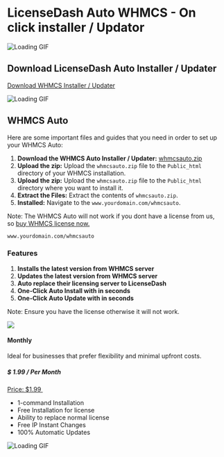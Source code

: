 LicenseDash Auto WHMCS - On click installer / Updator
=====================================================
![Loading GIF]([https://licensedash.com/wp-content/uploads/2024/08/CPT2408271643-1707x769-1.gif])

Download LicenseDash Auto Installer / Updater
---------------------------------------------

[Download WHMCS Installer / Updater](https://api.licensedash.com/whmcs/whmcsauto.zip)

![Loading GIF](https://docs.licensedash.com/assets/img/CPT2408271643-1707x769.gif)

WHMCS Auto
----------

Here are some important files and guides that you need in order to set up your WHMCS Auto:

1.  **Download the WHMCS Auto Installer / Updater:** [whmcsauto.zip](http://api.licensedash.com/whmcs/whmcsauto.zip)
2.  **Upload the zip:** Upload the `whmcsauto.zip` file to the `Public_html` directory of your WHMCS installation.
3.  **Upload the zip:** Upload the `whmcsauto.zip` file to the `Public_html` directory where you want to install it.
4.  **Extract the Files:** Extract the contents of `whmcsauto.zip`.
5.  **Installed:** Navigate to the `www.yourdomain.com/whmcsauto`.

Note: The WHMCS Auto will not work if you dont have a license from us, so [buy WHMCS license now.](https://licensedash.com/whmcs-cheap-licenses/)

```
www.yourdomain.com/whmcsauto

```

### Features

1.  **Installs the latest version from WHMCS server**
2.  **Updates the latest version from WHMCS server**
3.  **Auto replace their licensing server to LicenseDash**
4.  **One-Click Auto Install with in seconds**
5.  **One-Click Auto Update with in seconds**

Note: Ensure you have the license otherwise it will not work.

![](https://licensedash.com/wp-content/uploads/2024/06/WHMCS.png)

#### Monthly

Ideal for businesses that prefer flexibility and minimal upfront costs.

##### $ 1.99 / Per Month

[Price: $1.99 ](https://manage.licensedash.com/cart.php?a=add&pid=18)

-   1-command Installation
-   Free Installation for license
-   Ability to replace normal license
-   Free IP Instant Changes
-   100% Automatic Updates

![Loading GIF](https://docs.licensedash.com/assets/img/CPT2408271719-1707x785.gif)
